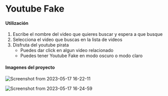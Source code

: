 # Youtube Fake

#### Utilización

1. Escribe el nombre del video que quieres buscar y espera a que busque
2. Selecciona el video que buscas en la lista de videos
3. Disfruta del youtube pirata
   - Puedes dar click en algun video relacionado
   - Puedes tener Youtube Fake en modo oscuro o modo claro



#### Imagenes del proyecto


![Screenshot from 2023-05-17 16-22-11](https://github.com/Kevin2606/youtubefake/assets/54305330/4d568d28-ed16-4b49-829d-d273429a2941)

![Screenshot from 2023-05-17 16-24-59](https://github.com/Kevin2606/youtubefake/assets/54305330/d9cafa73-7c9d-4220-a9c0-37f814e336e5)
